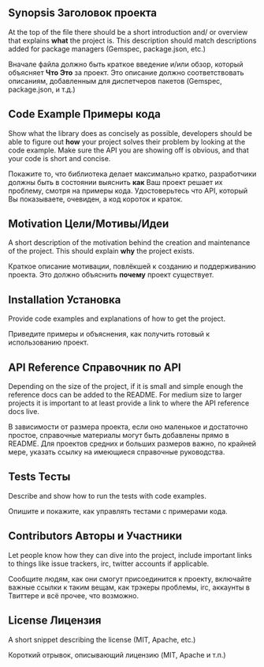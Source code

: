 ## Synopsis Заголовок проекта

At the top of the file there should be a short introduction and/ or overview that explains **what** the project is. This description should match descriptions added for package managers (Gemspec, package.json, etc.)

Вначале файла должно быть краткое введение и/или обзор, который объясняет **Что Это** за проект. Это описание должно соответствовать описаниям, добавленным для диспетчеров пакетов (Gemspec, package.json, и т.д.)

## Code Example Примеры кода

Show what the library does as concisely as possible, developers should be able to figure out **how** your project solves their problem by looking at the code example. Make sure the API you are showing off is obvious, and that your code is short and concise.

Покажите то, что библиотека делает максимально кратко, разработчики должны быть в состоянии выяснить **как** Ваш проект решает их проблему, смотря на примеры кода. Удостоверьтесь что API, который Вы показываете, очевиден, а код короток и краток.

## Motivation Цели/Мотивы/Идеи

A short description of the motivation behind the creation and maintenance of the project. This should explain **why** the project exists.

Краткое описание мотивации, повлёкшей к созданию и поддерживанию проекта. Это должно объяснить **почему** проект существует.


## Installation Установка

Provide code examples and explanations of how to get the project.

Приведите примеры и объяснения, как получить готовый к использованию проект.

## API Reference Справочник по API

Depending on the size of the project, if it is small and simple enough the reference docs can be added to the README. For medium size to larger projects it is important to at least provide a link to where the API reference docs live.

В зависимости от размера проекта, если оно маленькое и достаточно простое, справочные материалы могут быть добавлены прямо в README. Для проектов средних и больших размеров важно, по крайней мере, указать ссылку на имеющиеся справочные руководства.

## Tests Тесты

Describe and show how to run the tests with code examples.

Опишите и покажите, как управлять тестами с примерами кода.

## Contributors Авторы и Участники

Let people know how they can dive into the project, include important links to things like issue trackers, irc, twitter accounts if applicable.

Сообщите людям, как они смогут присоединится к проекту, включайте важные ссылки к таким вещам, как трэкеры проблемы, irc, аккаунты в Твиттере и всё прочее, что возможно.


## License Лицензия

A short snippet describing the license (MIT, Apache, etc.)

Короткий отрывок, описывающий лицензию (MIT, Apache и т.п.)